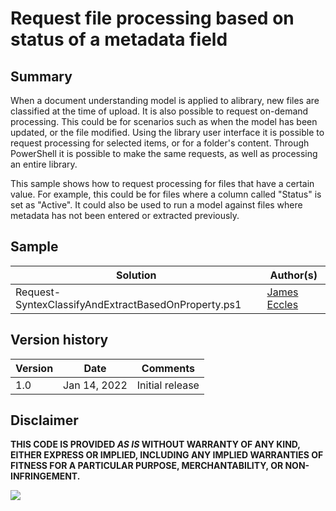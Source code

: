# Request file processing based on status of a metadata field

## Summary

When a document understanding model is applied to alibrary, new files are classified at the time of upload. It is also possible to request on-demand processing. This could be for scenarios such as when the model has been updated, or the file modified. Using the library user interface it is possible to request processing for selected items, or for a folder's content. Through PowerShell it is possible to make the same requests, as well as processing an entire library.

This sample shows how to request processing for files that have a certain value. For example, this could be for files where a column called "Status" is set as "Active". It could also be used to run a model against files where metadata has not been entered or extracted previously.

## Sample

Solution|Author(s)
--------|---------
Request-SyntexClassifyAndExtractBasedOnProperty.ps1 | [James Eccles](https://github.com/JamesEccles)

## Version history

Version|Date|Comments
-------|----|--------
1.0|Jan 14, 2022 |Initial release

## Disclaimer

**THIS CODE IS PROVIDED *AS IS* WITHOUT WARRANTY OF ANY KIND, EITHER EXPRESS OR IMPLIED, INCLUDING ANY IMPLIED WARRANTIES OF FITNESS FOR A PARTICULAR PURPOSE, MERCHANTABILITY, OR NON-INFRINGEMENT.**

<img src="https://telemetry.sharepointpnp.com/syntex-samples/scripts/Request-SyntexClassifyAndExtractBasedOnProperty" />
